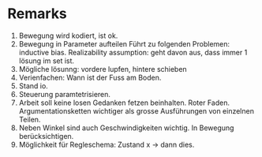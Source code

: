 # Remarks

1.  Bewegung wird kodiert, ist ok.
2.  Bewegung in Parameter aufteilen
    Führt zu folgenden Problemen: inductive bias.
    Realizability assumption: geht davon aus, dass immer 1 lösung im set ist.
3.  Mögliche lösunng: vordere lupfen, hintere schieben
4.  Verienfachen: Wann ist der Fuss am Boden.
5.  Stand io.
6.  Steuerung paramtetrisieren.
7.  Arbeit soll keine losen Gedanken fetzen beinhalten.
    Roter Faden. Argumentationsketten wichtiger als grosse Ausführungen von einzelnen Teilen.
8.  Neben Winkel sind auch Geschwindigkeiten wichtig. In Bewegung berücksichtigen.
9.  Möglichkeit für Regleschema: Zustand x -> dann dies. 
